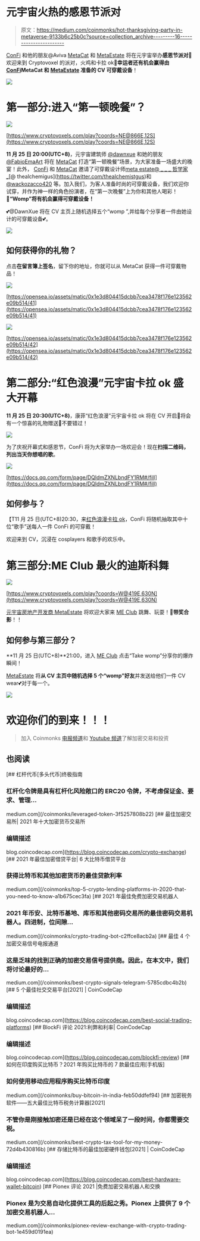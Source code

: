 # 元宇宙火热的感恩节派对

> 原文：<https://medium.com/coinmonks/hot-thanksgiving-party-in-metaverse-9133b6c25b0c?source=collection_archive---------16----------------------->

[ConFi](https://twitter.com/ConFi0419) 和他的朋友@Aviva [MetaCat](https://medium.com/u/6b56e4b4cc97?source=post_page-----9133b6c25b0c--------------------------------) 和 [MetaEstate](https://medium.com/u/98afdeeee398?source=post_page-----9133b6c25b0c--------------------------------) 将在元宇宙举办**感恩节派对**🎉欢迎来到 Cryptovoxel 的派对，火鸡和卡拉 ok🎈**幸运者还有机会赢得由[ConFi](https://twitter.com/ConFi0419)MetaCat 和 [MetaEstate](https://medium.com/u/98afdeeee398?source=post_page-----9133b6c25b0c--------------------------------) 准备的 CV 可穿戴设备**！

![](img/98f679a2f4581f117531707898341409.png)

# 第一部分:进入“第一顿晚餐”？

![](img/449f885f8560ca75de0299baa3347842.png)

[https://www.cryptovoxels.com/play?coords=NE@866E,12S](https://www.cryptovoxels.com/play?coords=NE@866E,12S)

**11 月 25 日 20:00(UTC+8)**，元宇宙建筑师 [@dawnxue](https://twitter.com/dawnx666) 和她的朋友 [@FabioEmaArt](https://twitter.com/FabioEmaArt) 将在 [MetaCat](http://www.cryptovoxels.com/play?coords=NW@870E,11S) 打造“第一顿晚餐”场景，为大家准备一场盛大的晚宴！此外， [ConFi](https://twitter.com/ConFi0419) 和 [MetaCat](https://medium.com/u/6b56e4b4cc97?source=post_page-----9133b6c25b0c--------------------------------) 邀请了可穿戴设计师[meta estate](https://medium.com/u/98afdeeee398?source=post_page-----9133b6c25b0c--------------------------------)[@ _ _ _ 哲学家 _](https://twitter.com/___Philosopher_)[@ thealchemigus](https://twitter.com/thealchemistgus)和 [@wackozacco420](https://twitter.com/wackozacco420) 等。加入我们，为客人准备时尚的可穿戴设备，我们欢迎你试穿，并作为神一样的角色扮演者，在“第一次晚餐”上为你和其他人喝彩！📣**“Womp”将有机会赢得可穿戴设备！**

💕@DawnXue 将在 CV 主页上随机选择五个“womp ”,并给每个分享者一件由她设计的可穿戴设备💕。

![](img/642989af49d4562e76cde90492f500da.png)

## 如何获得你的礼物？

点击**在留言簿上签名**，留下你的地址，你就可以从 MetaCat 获得一件可穿戴物品！

![](img/0310af3d1c17cffbe87c245e5d02d52e.png)

[https://opensea.io/assets/matic/0x1e3d804415dcbb7cea3478f176e123562e09b514/41](https://opensea.io/assets/matic/0x1e3d804415dcbb7cea3478f176e123562e09b514/41)

![](img/7b0911e3314e93958223e59a917e1201.png)

[https://opensea.io/assets/matic/0x1e3d804415dcbb7cea3478f176e123562e09b514/42](https://opensea.io/assets/matic/0x1e3d804415dcbb7cea3478f176e123562e09b514/42)

# 第二部分:“红色浪漫”元宇宙卡拉 ok 盛大开幕

**11 月 25 日 20:30(UTC+8)**，康菲“红色浪漫”元宇宙卡拉 ok 将在 CV 开启🎉将会有一个惊喜的礼物赠送🎁不要错过！

![](img/d1d187511a1de14c6279bf0f06cfac2c.png)

为了庆祝开幕式和感恩节，ConFi 将为大家举办一场欢迎会！现在**扫描二维码，列出当天你想唱的歌**。

![](img/49557916e0308c4c458c815483e7a898.png)

[https://docs.qq.com/form/page/DQldmZXNLbndFY1RM#/fill](https://docs.qq.com/form/page/DQldmZXNLbndFY1RM#/fill)

## 如何参与？

【T11 月 25 日(UTC+8)20:30，来[红色浪漫卡拉 ok](https://www.cryptovoxels.com/play?coords=E@651E,284S,3.5U)，ConFi 将随机抽取其中十位“歌手”送每人一件 ConFi 的可穿戴！

欢迎来到 CV，沉浸在 cosplayers 和歌手的欢乐中。

# **第三部分:ME Club 最火的迪斯科舞**

![](img/28d885ba32e468d4606fc09f63c43ed2.png)

[https://www.cryptovoxels.com/play?coords=W@419E,630N](https://www.cryptovoxels.com/play?coords=W@419E,630N)

[元宇宙房地产开发商 MetaEstate](https://medium.com/u/98afdeeee398?source=post_page-----9133b6c25b0c--------------------------------) 将欢迎大家来 [ME Club](https://www.cryptovoxels.com/play?coords=W@419E,630N) 跳舞、玩耍！📣**带奖合影**！！

## 如何参与第三部分？

**11 月 25 日(UTC+8)**21:00，进入 [ME Club](https://www.cryptovoxels.com/play?coords=W@419E,630N) 点击“Take womp”分享你的爆炸瞬间！

[MetaEstate](https://medium.com/u/98afdeeee398?source=post_page-----9133b6c25b0c--------------------------------) 将**从 CV 主页中随机选择 5 个“womp”好友**并发送给他们一件 CV wear💕对于每一个。

![](img/72f3745faef4ae79624f90f5b63c8a14.png)

# 欢迎你们的到来！！！

> 加入 Coinmonks [电报频道](https://t.me/coincodecap)和 [Youtube 频道](https://www.youtube.com/c/coinmonks/videos)了解加密交易和投资

## 也阅读

[](/coinmonks/leveraged-token-3f5257808b22) [## 杠杆代币[多头代币]终极指南

### 杠杆化令牌是具有杠杆化风险敞口的 ERC20 令牌，不考虑保证金、要求、管理…

medium.com](/coinmonks/leveraged-token-3f5257808b22) [](https://blog.coincodecap.com/crypto-exchange) [## 最佳加密交易所| 2021 年十大加密货币交易所

### 编辑描述

blog.coincodecap.com](https://blog.coincodecap.com/crypto-exchange) [](/coinmonks/top-5-crypto-lending-platforms-in-2020-that-you-need-to-know-a1b675cec3fa) [## 2021 年最佳加密借贷平台| 6 大比特币借贷平台

### 获得比特币和其他加密货币的最佳贷款利率

medium.com](/coinmonks/top-5-crypto-lending-platforms-in-2020-that-you-need-to-know-a1b675cec3fa) [](/coinmonks/crypto-trading-bot-c2ffce8acb2a) [## 2021 年最佳免费加密交易机器人

### 2021 年币安、比特币基地、库币和其他密码交易所的最佳密码交易机器人。四进制，位间隙…

medium.com](/coinmonks/crypto-trading-bot-c2ffce8acb2a) [](/coinmonks/best-crypto-signals-telegram-5785cdbc4b2b) [## 最佳 4 个加密交易信号电报通道

### 这是乏味的找到正确的加密交易信号提供商。因此，在本文中，我们将讨论最好的…

medium.com](/coinmonks/best-crypto-signals-telegram-5785cdbc4b2b)  [## 5 个最佳社交交易平台[2021] | CoinCodeCap

### 编辑描述

blog.coincodecap.com](https://blog.coincodecap.com/best-social-trading-platforms) [](https://blog.coincodecap.com/blockfi-review) [## BlockFi 评论 2021:利弊和利率| CoinCodeCap

### 编辑描述

blog.coincodecap.com](https://blog.coincodecap.com/blockfi-review) [](/coinmonks/buy-bitcoin-in-india-feb50ddfef94) [## 如何在印度购买比特币？2021 年购买比特币的 7 款最佳应用[手机版]

### 如何使用移动应用程序购买比特币印度

medium.com](/coinmonks/buy-bitcoin-in-india-feb50ddfef94) [](/coinmonks/best-crypto-tax-tool-for-my-money-72d4b430816b) [## 加密税务软件——五大最佳比特币税务计算器[2021]

### 不管你是刚接触加密还是已经在这个领域呆了一段时间，你都需要交税。

medium.com](/coinmonks/best-crypto-tax-tool-for-my-money-72d4b430816b) [](https://blog.coincodecap.com/best-hardware-wallet-bitcoin) [## 存储比特币的最佳加密硬件钱包[2021] | CoinCodeCap

### 编辑描述

blog.coincodecap.com](https://blog.coincodecap.com/best-hardware-wallet-bitcoin) [](/coinmonks/pionex-review-exchange-with-crypto-trading-bot-1e459d0191ea) [## Pionex 评论 2021 |免费加密交易机器人和交换

### Pionex 是为交易自动化提供工具的后起之秀。Pionex 上提供了 9 个加密交易机器人…

medium.com](/coinmonks/pionex-review-exchange-with-crypto-trading-bot-1e459d0191ea)
